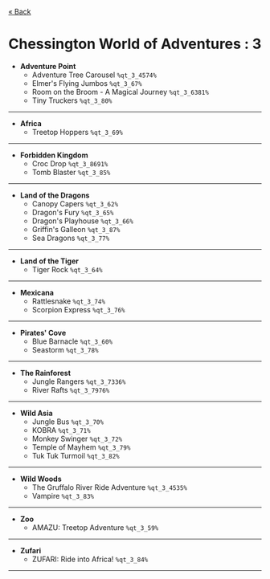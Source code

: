 <a href="../parks_available.md">&laquo; Back</a>
# Chessington World of Adventures : 3
 - **Adventure Point** 
   - Adventure Tree Carousel `%qt_3_4574%`
   - Elmer's Flying Jumbos `%qt_3_67%`
   - Room on the Broom - A Magical Journey `%qt_3_6381%`
   - Tiny Truckers `%qt_3_80%`
---
 - **Africa** 
   - Treetop Hoppers `%qt_3_69%`
---
 - **Forbidden Kingdom** 
   - Croc Drop `%qt_3_8691%`
   - Tomb Blaster `%qt_3_85%`
---
 - **Land of the Dragons** 
   - Canopy Capers `%qt_3_62%`
   - Dragon's Fury `%qt_3_65%`
   - Dragon's Playhouse `%qt_3_66%`
   - Griffin's Galleon `%qt_3_87%`
   - Sea Dragons `%qt_3_77%`
---
 - **Land of the Tiger** 
   - Tiger Rock `%qt_3_64%`
---
 - **Mexicana** 
   - Rattlesnake `%qt_3_74%`
   - Scorpion Express `%qt_3_76%`
---
 - **Pirates' Cove** 
   - Blue Barnacle `%qt_3_60%`
   - Seastorm `%qt_3_78%`
---
 - **The Rainforest** 
   - Jungle Rangers `%qt_3_7336%`
   - River Rafts `%qt_3_7976%`
---
 - **Wild Asia** 
   - Jungle Bus `%qt_3_70%`
   - KOBRA `%qt_3_71%`
   - Monkey Swinger `%qt_3_72%`
   - Temple of Mayhem `%qt_3_79%`
   - Tuk Tuk Turmoil `%qt_3_82%`
---
 - **Wild Woods** 
   - The Gruffalo River Ride Adventure `%qt_3_4535%`
   - Vampire `%qt_3_83%`
---
 - **Zoo** 
   - AMAZU: Treetop Adventure `%qt_3_59%`
---
 - **Zufari** 
   - ZUFARI: Ride into Africa! `%qt_3_84%`
---